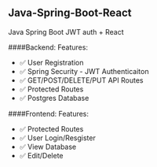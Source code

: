 ## Java-Spring-Boot-React

Java Spring Boot JWT auth + React

####Backend:
Features:

- ✅ User Registration
- ✅ Spring Security - JWT Authenticaiton
- ✅ GET/POST/DELETE/PUT API Routes
- ✅ Protected Routes
- ✅ Postgres Database

####Frontend:
Features:

- ✅ Protected Routes
- ✅ User Login/Resgister
- ✅ View Database
- ✅ Edit/Delete
